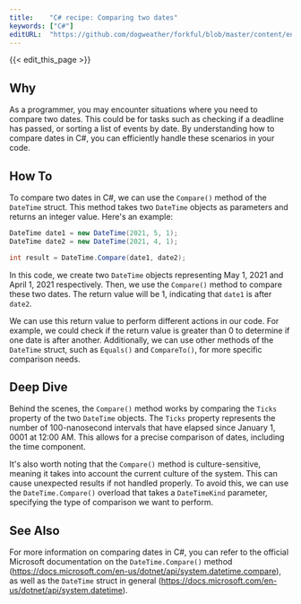```yaml
---
title:    "C# recipe: Comparing two dates"
keywords: ["C#"]
editURL:  "https://github.com/dogweather/forkful/blob/master/content/en/c-sharp/comparing-two-dates.md"
---
```


{{< edit_this_page >}}

## Why

As a programmer, you may encounter situations where you need to compare two dates. This could be for tasks such as checking if a deadline has passed, or sorting a list of events by date. By understanding how to compare dates in C#, you can efficiently handle these scenarios in your code.

## How To

To compare two dates in C#, we can use the `Compare()` method of the `DateTime` struct. This method takes two `DateTime` objects as parameters and returns an integer value. Here's an example:

```C#
DateTime date1 = new DateTime(2021, 5, 1);
DateTime date2 = new DateTime(2021, 4, 1);

int result = DateTime.Compare(date1, date2);
```

In this code, we create two `DateTime` objects representing May 1, 2021 and April 1, 2021 respectively. Then, we use the `Compare()` method to compare these two dates. The return value will be 1, indicating that `date1` is after `date2`.

We can use this return value to perform different actions in our code. For example, we could check if the return value is greater than 0 to determine if one date is after another. Additionally, we can use other methods of the `DateTime` struct, such as `Equals()` and `CompareTo()`, for more specific comparison needs.

## Deep Dive

Behind the scenes, the `Compare()` method works by comparing the `Ticks` property of the two `DateTime` objects. The `Ticks` property represents the number of 100-nanosecond intervals that have elapsed since January 1, 0001 at 12:00 AM. This allows for a precise comparison of dates, including the time component.

It's also worth noting that the `Compare()` method is culture-sensitive, meaning it takes into account the current culture of the system. This can cause unexpected results if not handled properly. To avoid this, we can use the `DateTime.Compare()` overload that takes a `DateTimeKind` parameter, specifying the type of comparison we want to perform.

## See Also

For more information on comparing dates in C#, you can refer to the official Microsoft documentation on the `DateTime.Compare()` method (https://docs.microsoft.com/en-us/dotnet/api/system.datetime.compare), as well as the `DateTime` struct in general (https://docs.microsoft.com/en-us/dotnet/api/system.datetime).